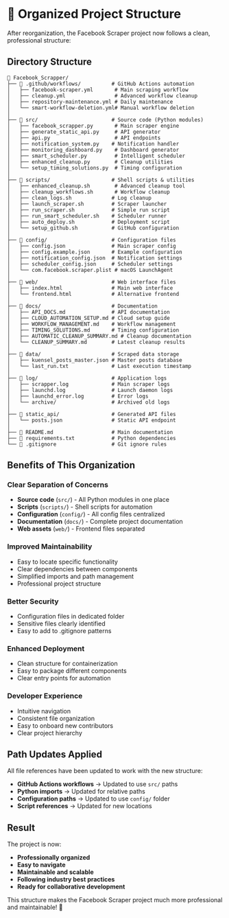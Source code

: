 # 📁 Organized Project Structure

After reorganization, the Facebook Scraper project now follows a clean, professional structure:

## Directory Structure

```
📁 Facebook_Scrapper/
├── 📁 .github/workflows/          # GitHub Actions automation
│   ├── facebook-scraper.yml       # Main scraping workflow
│   ├── cleanup.yml                # Advanced workflow cleanup
│   ├── repository-maintenance.yml # Daily maintenance
│   └── smart-workflow-deletion.yml# Manual workflow deletion
│
├── 📁 src/                        # Source code (Python modules)
│   ├── facebook_scrapper.py       # Main scraper engine
│   ├── generate_static_api.py     # API generator
│   ├── api.py                     # API endpoints
│   ├── notification_system.py    # Notification handler
│   ├── monitoring_dashboard.py    # Dashboard generator
│   ├── smart_scheduler.py         # Intelligent scheduler
│   ├── enhanced_cleanup.py        # Cleanup utilities
│   └── setup_timing_solutions.py  # Timing configuration
│
├── 📁 scripts/                    # Shell scripts & utilities
│   ├── enhanced_cleanup.sh        # Advanced cleanup tool
│   ├── cleanup_workflows.sh       # Workflow cleanup
│   ├── clean_logs.sh             # Log cleanup
│   ├── launch_scraper.sh         # Scraper launcher
│   ├── run_scraper.sh            # Simple run script
│   ├── run_smart_scheduler.sh    # Scheduler runner
│   ├── auto_deploy.sh            # Deployment script
│   └── setup_github.sh           # GitHub configuration
│
├── 📁 config/                     # Configuration files
│   ├── config.json               # Main scraper config
│   ├── config.example.json       # Example configuration
│   ├── notification_config.json  # Notification settings
│   ├── scheduler_config.json     # Scheduler settings
│   └── com.facebook.scraper.plist # macOS LaunchAgent
│
├── 📁 web/                        # Web interface files
│   ├── index.html                # Main web interface
│   └── frontend.html             # Alternative frontend
│
├── 📁 docs/                       # Documentation
│   ├── API_DOCS.md               # API documentation
│   ├── CLOUD_AUTOMATION_SETUP.md # Cloud setup guide
│   ├── WORKFLOW_MANAGEMENT.md    # Workflow management
│   ├── TIMING_SOLUTIONS.md       # Timing configuration
│   ├── AUTOMATIC_CLEANUP_SUMMARY.md # Cleanup documentation
│   └── CLEANUP_SUMMARY.md        # Latest cleanup results
│
├── 📁 data/                       # Scraped data storage
│   ├── kuensel_posts_master.json # Master posts database
│   └── last_run.txt              # Last execution timestamp
│
├── 📁 log/                        # Application logs
│   ├── scrapper.log              # Main scraper logs
│   ├── launchd.log               # Launch daemon logs
│   ├── launchd_error.log         # Error logs
│   └── archive/                  # Archived old logs
│
├── 📁 static_api/                 # Generated API files
│   └── posts.json                # Static API endpoint
│
├── 📄 README.md                   # Main documentation
├── 📄 requirements.txt            # Python dependencies
└── 📄 .gitignore                  # Git ignore rules
```

## Benefits of This Organization

### **Clear Separation of Concerns**
- **Source code** (`src/`) - All Python modules in one place
- **Scripts** (`scripts/`) - Shell scripts for automation
- **Configuration** (`config/`) - All config files centralized
- **Documentation** (`docs/`) - Complete project documentation
- **Web assets** (`web/`) - Frontend files separated

### **Improved Maintainability**
- Easy to locate specific functionality
- Clear dependencies between components
- Simplified imports and path management
- Professional project structure

### **Better Security**
- Configuration files in dedicated folder
- Sensitive files clearly identified
- Easy to add to .gitignore patterns

### **Enhanced Deployment**
- Clean structure for containerization
- Easy to package different components
- Clear entry points for automation

### **Developer Experience**
- Intuitive navigation
- Consistent file organization
- Easy to onboard new contributors
- Clear project hierarchy

## Path Updates Applied

All file references have been updated to work with the new structure:

- **GitHub Actions workflows** → Updated to use `src/` paths
- **Python imports** → Updated for relative paths  
- **Configuration paths** → Updated to use `config/` folder
- **Script references** → Updated for new locations

## Result

The project is now:
- **Professionally organized**
- **Easy to navigate**  
- **Maintainable and scalable**
- **Following industry best practices**
- **Ready for collaborative development**

This structure makes the Facebook Scraper project much more professional and maintainable! 🚀
